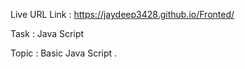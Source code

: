 Live URL Link : https://jaydeep3428.github.io/Fronted/

Task : Java Script

Topic : Basic Java Script .